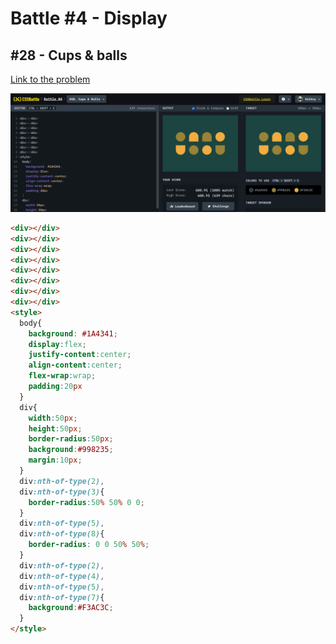 # Battle #4 - Display

## #28 - Cups & balls

[Link to the problem](https://cssbattle.dev/play/28)

![result](./images/cups&balls.png)

```html
<div></div>
<div></div>
<div></div>
<div></div>
<div></div>
<div></div>
<div></div>
<div></div>
<style>
  body{
	background: #1A4341;
    display:flex;
    justify-content:center;
    align-content:center;
    flex-wrap:wrap;
    padding:20px
  }
  div{
    width:50px;
    height:50px;
    border-radius:50px;
    background:#998235;
    margin:10px;
  }
  div:nth-of-type(2),
  div:nth-of-type(3){
    border-radius:50% 50% 0 0;
  }
  div:nth-of-type(5),
  div:nth-of-type(8){
    border-radius: 0 0 50% 50%;
  }
  div:nth-of-type(2),
  div:nth-of-type(4),
  div:nth-of-type(5),
  div:nth-of-type(7){
    background:#F3AC3C;
  }
</style>
```